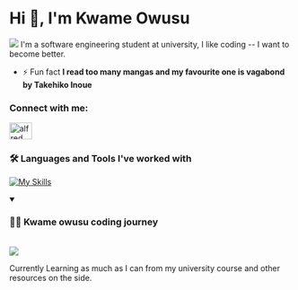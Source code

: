 # Hi 👋, I'm Kwame Owusu

 <img  autoplay src="https://i.pinimg.com/originals/70/37/d4/7037d478852af21357f038fac2d2e9f6.gif">
I'm a software engineering student at university, I like coding -- I want to become better.

- ⚡ Fun fact **I read too many mangas and my favourite one is vagabond by Takehiko Inoue**
<h3 align="left">Connect with me:</h3>
<p align="left">
<a href="https://www.linkedin.com/in/alfredow23/" target="blank"><img align="center" src="https://raw.githubusercontent.com/rahuldkjain/github-profile-readme-generator/master/src/images/icons/Social/linked-in-alt.svg" alt="alfred owusu boakye" height="30" width="40" /></a>
</p>



### 🛠️ Languages and Tools I've worked with

[![My Skills](https://skillicons.dev/icons?i=python,js,ts,cpp,html,css,git,linux,jenkins)](https://skillicons.dev)



<details open>
<summary> <h3>👨‍💻 Kwame owusu coding journey</h3> </summary>
 
<br> ![](https://github.com/kwame-Owusu/kwame-Owusu/blob/main/study-anime.gif)
<p align="left">Currently Learning as much as I can from my university course and other resources on the side.</p> 
</details>




